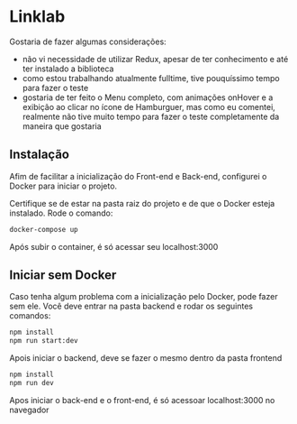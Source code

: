 # Linklab
Gostaria de fazer algumas considerações:
- não vi necessidade de utilizar Redux, apesar de ter conhecimento e até ter instalado a biblioteca
- como estou trabalhando atualmente fulltime, tive pouquíssimo tempo para fazer o teste
- gostaria de ter feito o Menu completo, com animações onHover e a exibição ao clicar no ícone de Hamburguer, mas como eu comentei, realmente não tive muito tempo para fazer o teste completamente da maneira que gostaria


## Instalação

Afim de facilitar a inicialização do Front-end e Back-end, configurei o  Docker para iniciar o projeto. 

Certifique se de estar na pasta raiz do projeto e de que o Docker esteja instalado. 
Rode o comando:
```bash
docker-compose up
```
Após subir o container, é só acessar seu localhost:3000

## Iniciar sem Docker
Caso tenha algum problema com a inicialização pelo Docker, pode fazer sem ele. Você deve entrar na pasta backend e rodar os seguintes comandos:
```bash
npm install
npm run start:dev
```

Apois iniciar o backend, deve se fazer o mesmo dentro da pasta frontend
```bash
npm install
npm run dev
```
Apos iniciar o back-end e o front-end, é só acessoar localhost:3000 no navegador